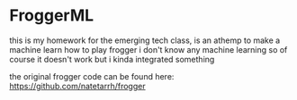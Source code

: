 # FroggerML

this is my homework for the emerging tech class, is an athemp to make a machine learn how to play frogger
i don't know any machine learning so of course it doesn't work but i kinda integrated something



the original frogger code can be found here: https://github.com/natetarrh/frogger

